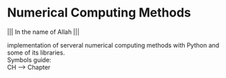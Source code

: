 # Numerical Computing Methods

||| In the name of Allah |||

implementation of serveral numerical computing methods with Python and some of its libraries. <br />
Symbols guide: <br />
    CH --> Chapter
